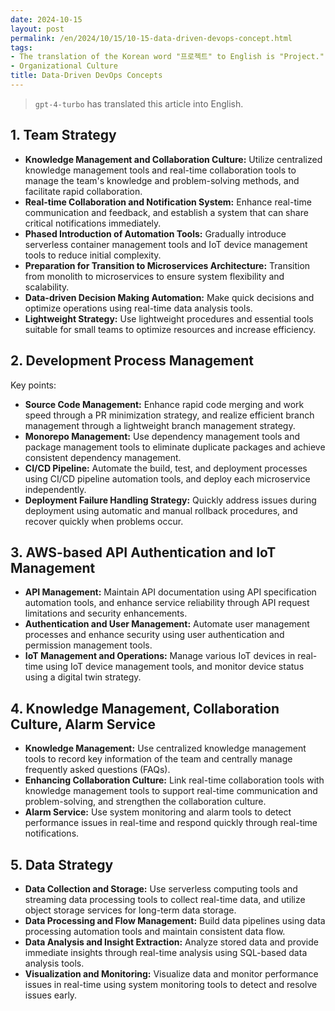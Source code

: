 ```yaml
---
date: 2024-10-15
layout: post
permalink: /en/2024/10/15/10-15-data-driven-devops-concept.html
tags:
- The translation of the Korean word "프로젝트" to English is "Project."
- Organizational Culture
title: Data-Driven DevOps Concepts
---
```

> `gpt-4-turbo` has translated this article into English.

## 1. **Team Strategy**

- **Knowledge Management and Collaboration Culture:** Utilize centralized knowledge management tools and real-time collaboration tools to manage the team's knowledge and problem-solving methods, and facilitate rapid collaboration.
- **Real-time Collaboration and Notification System:** Enhance real-time communication and feedback, and establish a system that can share critical notifications immediately.
- **Phased Introduction of Automation Tools:** Gradually introduce serverless container management tools and IoT device management tools to reduce initial complexity.
- **Preparation for Transition to Microservices Architecture:** Transition from monolith to microservices to ensure system flexibility and scalability.
- **Data-driven Decision Making Automation:** Make quick decisions and optimize operations using real-time data analysis tools.
- **Lightweight Strategy:** Use lightweight procedures and essential tools suitable for small teams to optimize resources and increase efficiency.

## 2. **Development Process Management**

Key points:

- **Source Code Management:** Enhance rapid code merging and work speed through a PR minimization strategy, and realize efficient branch management through a lightweight branch management strategy.
- **Monorepo Management:** Use dependency management tools and package management tools to eliminate duplicate packages and achieve consistent dependency management.
- **CI/CD Pipeline:** Automate the build, test, and deployment processes using CI/CD pipeline automation tools, and deploy each microservice independently.
- **Deployment Failure Handling Strategy:** Quickly address issues during deployment using automatic and manual rollback procedures, and recover quickly when problems occur.

## 3. **AWS-based API Authentication and IoT Management**

- **API Management:** Maintain API documentation using API specification automation tools, and enhance service reliability through API request limitations and security enhancements.
- **Authentication and User Management:** Automate user management processes and enhance security using user authentication and permission management tools.
- **IoT Management and Operations:** Manage various IoT devices in real-time using IoT device management tools, and monitor device status using a digital twin strategy.

## 4. **Knowledge Management, Collaboration Culture, Alarm Service**

- **Knowledge Management:** Use centralized knowledge management tools to record key information of the team and centrally manage frequently asked questions (FAQs).
- **Enhancing Collaboration Culture:** Link real-time collaboration tools with knowledge management tools to support real-time communication and problem-solving, and strengthen the collaboration culture.
- **Alarm Service:** Use system monitoring and alarm tools to detect performance issues in real-time and respond quickly through real-time notifications.

## 5. **Data Strategy**

- **Data Collection and Storage:** Use serverless computing tools and streaming data processing tools to collect real-time data, and utilize object storage services for long-term data storage.
- **Data Processing and Flow Management:** Build data pipelines using data processing automation tools and maintain consistent data flow.
- **Data Analysis and Insight Extraction:** Analyze stored data and provide immediate insights through real-time analysis using SQL-based data analysis tools.
- **Visualization and Monitoring:** Visualize data and monitor performance issues in real-time using system monitoring tools to detect and resolve issues early.